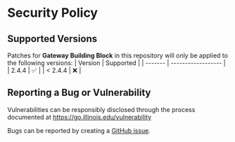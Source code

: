 # Security Policy

## Supported Versions
Patches for **Gateway Building Block** in this repository will only be applied to the following versions:
| Version | Supported          |
| ------- | ------------------ |
| 2.4.4   | :white_check_mark: |
| < 2.4.4 | :x:                |

## Reporting a Bug or Vulnerability

Vulnerabilities can be responsibly disclosed through the process
 documented at https://go.illinois.edu/vulnerability

Bugs can be reported by creating a [GitHub issue](https://github.com/rokwire/gateway-building-block/issues/new?assignees=&labels=bug&template=bug_report.md&title=%5BBUG%5D+).
